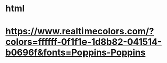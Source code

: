 # html

# https://www.realtimecolors.com/?colors=ffffff-0f1f1e-1d8b82-041514-b0696f&fonts=Poppins-Poppins
